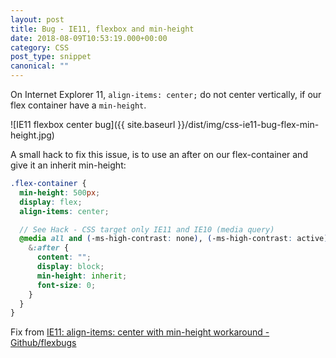 ```yaml
---
layout: post
title: Bug - IE11, flexbox and min-height
date: 2018-08-09T10:53:19.000+00:00
category: CSS
post_type: snippet
canonical: ""
---
```


On Internet Explorer 11, `align-items: center;` do not center vertically, if our flex container have a `min-height`.

![IE11 flexbox center bug]({{ site.baseurl }}/dist/img/css-ie11-bug-flex-min-height.jpg)

A small hack to fix this issue, is to use an after on our flex-container and give it an inherit min-height:

```scss
.flex-container {
  min-height: 500px;
  display: flex;
  align-items: center;

  // See Hack - CSS target only IE11 and IE10 (media query)
  @media all and (-ms-high-contrast: none), (-ms-high-contrast: active) {
    &:after {
      content: "";
      display: block;
      min-height: inherit;
      font-size: 0;
    }
  }
}
```

Fix from [IE11: align-items: center with min-height workaround - Github/flexbugs](https://github.com/philipwalton/flexbugs/issues/231)

